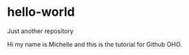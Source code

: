 # hello-world
Just another repository

Hi my name is Michelle and this is the tutorial for Github OHO.
